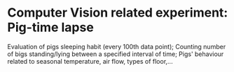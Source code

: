 # Computer Vision related experiment: Pig-time lapse 
Evaluation of pigs sleeping habit (every 100th data point);
Counting number of bigs standing/lying between a specified interval of time;
Pigs' behaviour related to seasonal temperature, air flow, types of floor,... 
